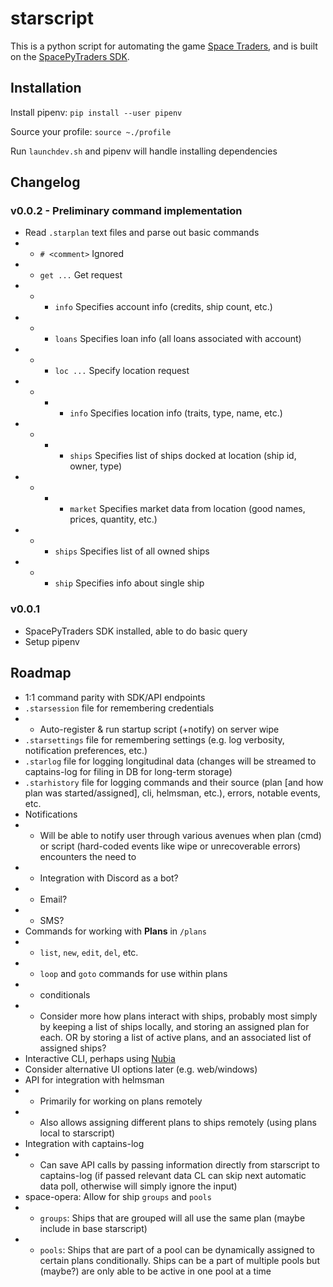 # starscript

This is a python script for automating the game [Space Traders](https://spacetraders.io), and is built on the [SpacePyTraders SDK](https://github.com/ZacHooper/spacePyTraders).

## Installation

Install pipenv: `pip install --user pipenv`

Source your profile: `source ~./profile`

Run `launchdev.sh` and pipenv will handle installing dependencies

## Changelog

### v0.0.2 - Preliminary command implementation

- Read `.starplan` text files and parse out basic commands
- - `# <comment>` Ignored
- - `get ...` Get request
- - - `info` Specifies account info (credits, ship count, etc.)
- - - `loans` Specifies loan info (all loans associated with account)
- - - `loc ...` Specify location request
- - - - `info` Specifies location info (traits, type, name, etc.)
- - - - `ships` Specifies list of ships docked at location (ship id, owner, type)
- - - - `market` Specifies market data from location (good names, prices, quantity, etc.)
- - - `ships` Specifies list of all owned ships
- - - `ship` Specifies info about single ship

### v0.0.1

- SpacePyTraders SDK installed, able to do basic query
- Setup pipenv

## Roadmap

- 1:1 command parity with SDK/API endpoints
- `.starsession` file for remembering credentials
- - Auto-register & run startup script (+notify) on server wipe
- `.starsettings` file for remembering settings (e.g. log verbosity, notification preferences, etc.)
- `.starlog` file for logging longitudinal data (changes will be streamed to captains-log for filing in DB for long-term storage)
- `.starhistory` file for logging commands and their source (plan \[and how plan was started/assigned], cli, helmsman, etc.), errors, notable events, etc.
- Notifications
- - Will be able to notify user through various avenues when plan (cmd) or script (hard-coded events like wipe or unrecoverable errors) encounters the need to
- - Integration with Discord as a bot?
- - Email?
- - SMS?
- Commands for working with **Plans** in `/plans`
- - `list`, `new`, `edit`, `del`, etc.
- - `loop` and `goto` commands for use within plans
- - conditionals
- - Consider more how plans interact with ships, probably most simply by keeping a list of ships locally, and storing an assigned plan for each. OR by storing a list of active plans, and an associated list of assigned ships?
- Interactive CLI, perhaps using [Nubia](https://github.com/facebookincubator/python-nubia)
- Consider alternative UI options later (e.g. web/windows)
- API for integration with helmsman
- - Primarily for working on plans remotely
- - Also allows assigning different plans to ships remotely (using plans local to starscript)
- Integration with captains-log
- - Can save API calls by passing information directly from starscript to captains-log (if passed relevant data CL can skip next automatic data poll, otherwise will simply ignore the input)
- space-opera: Allow for ship `groups` and `pools`
- - `groups`: Ships that are grouped will all use the same plan (maybe include in base starscript)
- - `pools`: Ships that are part of a pool can be dynamically assigned to certain plans conditionally. Ships can be a part of multiple pools but (maybe?) are only able to be active in one pool at a time
